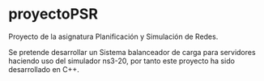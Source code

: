 # proyectoPSR
Proyecto de la asignatura Planificación y Simulación de Redes. 

Se pretende desarrollar un Sistema balanceador de carga para servidores haciendo uso del simulador ns3-20, por tanto este proyecto ha sido desarrollado en C++.
